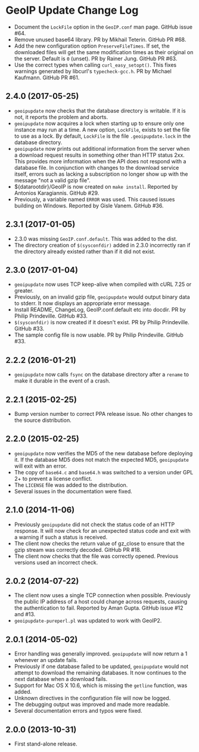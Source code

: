 GeoIP Update Change Log
=======================

* Document the `LockFile` option in the `GeoIP.conf` man page. GitHub
  issue #64.
* Remove unused base64 library. PR by Mikhail Teterin. GitHub PR #68.
* Add the new configuration option `PreserveFileTimes`. If set,
  the downloaded files will get the same modification times as
  their original on the server. Default is `0` (unset).
  PR by Rainer Jung. GitHub PR #63.
* Use the correct types when calling `curl_easy_setopt()`. This fixes
  warnings generated by libcurl's `typecheck-gcc.h`. PR by Michael
  Kaufmann. GitHub PR #61.

2.4.0 (2017-05-25)
------------------

* `geoipupdate` now checks that the database directory is writable. If it
  is not, it reports the problem and aborts.
* `geoipupdate` now acquires a lock when starting up to ensure only one
  instance may run at a time. A new option, `LockFile`, exists to set the
  file to use as a lock. By default, `LockFile` is the file
  `.geoipupdate.lock` in the database directory.
* `geoipupdate` now prints out additional information from the server when
  a download request results in something other than HTTP status 2xx. This
  provides more information when the API does not respond with a database
  file. In conjunction with changes to the download service itself, errors
  such as lacking a subscription no longer show up with the message "not a
  valid gzip file".
* ${datarootdir}/GeoIP is now created on `make install`. Reported by Antonios
  Karagiannis. GitHub #29.
* Previously, a variable named `ERROR` was used. This caused issues building
  on Windows. Reported by Gisle Vanem. GitHub #36.

2.3.1 (2017-01-05)
------------------

* 2.3.0 was missing `GeoIP.conf.default`. This was added to the dist.
* The directory creation of `$(sysconfdir)` added in 2.3.0 incorrectly ran if
  the directory already existed rather than if it did not exist.

2.3.0 (2017-01-04)
------------------

* `geoipupdate` now uses TCP keep-alive when compiled with cURL 7.25 or
  greater.
* Previously, on an invalid gzip file, `geoipupdate` would output binary data
  to stderr. It now displays an appropriate error message.
* Install README, ChangeLog, GeoIP.conf.default etc into docdir. PR by
  Philip Prindeville. GitHub #33.
* `$(sysconfdir)` is now created if it doesn't exist. PR by Philip
  Prindeville. GitHub #33.
* The sample config file is now usable. PR by Philip Prindeville. GitHub #33.

2.2.2 (2016-01-21)
------------------

* `geoipupdate` now calls `fsync` on the database directory after a `rename`
  to make it durable in the event of a crash.

2.2.1 (2015-02-25)
------------------

* Bump version number to correct PPA release issue. No other changes to the
  source distribution.

2.2.0 (2015-02-25)
------------------

* `geoipupdate` now verifies the MD5 of the new database before deploying it.
  If the database MD5 does not match the expected MD5, `geoipupdate` will
  exit with an error.
* The copy of `base64.c` and `base64.h` was switched to a version under GPL 2+
  to prevent a license conflict.
* The `LICENSE` file was added to the distribution.
* Several issues in the documentation were fixed.

2.1.0 (2014-11-06)
------------------

* Previously `geoipupdate` did not check the status code of an HTTP response.
  It will now check for an unexpected status code and exit with a warning if
  such a status is received.
* The client now checks the return value of gz_close to ensure that the gzip
  stream was correctly decoded. GitHub PR #18.
* The client now checks that the file was correctly opened. Previous versions
  used an incorrect check.

2.0.2 (2014-07-22)
------------------

* The client now uses a single TCP connection when possible. Previously the
  public IP address of a host could change across requests, causing the
  authentication to fail. Reported by Aman Gupta. GitHub issue #12 and #13.
* `geoipupdate-pureperl.pl` was updated to work with GeoIP2.

2.0.1 (2014-05-02)
------------------

* Error handling was generally improved. `geoipupdate` will now return a 1
  whenever an update fails.
* Previously if one database failed to be updated, `geoipupdate` would not
  attempt to download the remaining databases. It now continues to the next
  database when a download fails.
* Support for Mac OS X 10.6, which is missing the `getline` function, was
  added.
* Unknown directives in the configuration file will now be logged.
* The debugging output was improved and made more readable.
* Several documentation errors and typos were fixed.

2.0.0 (2013-10-31)
------------------

* First stand-alone release.
